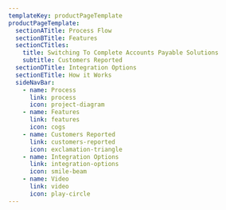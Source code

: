 ```yaml
---
templateKey: productPageTemplate
productPageTemplate:
  sectionATitle: Process Flow
  sectionBTitle: Features
  sectionCTitles:
    title: Switching To Complete Accounts Payable Solutions
    subtitle: Customers Reported
  sectionDTitle: Integration Options
  sectionETitle: How it Works
  sideNavBar:
    - name: Process
      link: process
      icon: project-diagram
    - name: Features
      link: features
      icon: cogs
    - name: Customers Reported
      link: customers-reported
      icon: exclamation-triangle
    - name: Integration Options
      link: integration-options
      icon: smile-beam
    - name: Video
      link: video
      icon: play-circle
---
```

